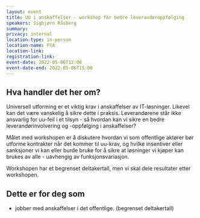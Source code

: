 ```yaml
---
layout: event
title: UU i anskaffelser - workshop for bedre leverandøroppfølging
speakers: Sigbjørn Råsberg
summary:
privacy: internal
location-type: in-person
location-name: FYA
location-link:
registration-link:
event-date: 2022-05-06T12:00
event-date-end: 2022-05-06T15:00
---
```

## Hva handler det her om?
Universell utforming er et viktig krav i anskaffelser av IT-løsninger. Likevel kan det være vanskelig å sikre dette i praksis. 
Leverandørene står ikke ansvarlig for uu-feil i et tilsyn - så hvordan kan vi sikre en bedre leverandørinvolvering og -oppfølging i anskaffelser?

Målet med workshopen er å diskutere hvordan vi som offentlige aktører bør utforme kontrakter når det kommer til uu-krav, 
og hvilke insentiver eller sanksjoner vi kan eller burde bruke for å sikre at løsninger vi kjøper kan brukes av alle - uavhengig av funksjonsvariasjon.

Workshopen har et begrenset deltakertall, men vi skal dele resultater etter workshopen.

## Dette er for deg som
- jobber med anskaffelser i det offentlige.
(begrenset deltakertall)

